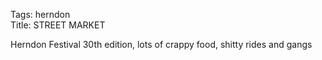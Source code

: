 Tags: herndon  
Title: STREET MARKET  
  
Herndon Festival 30th edition, lots of crappy food, shitty rides and gangs